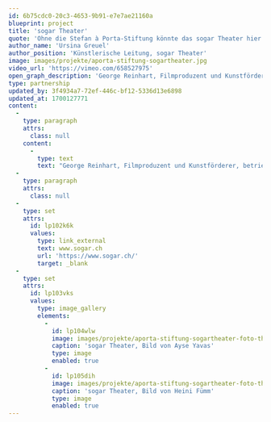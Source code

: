 ```yaml
---
id: 6b75cdc0-20c3-4653-9b91-e7e7ae21160a
blueprint: project
title: 'sogar Theater'
quote: 'Ohne die Stefan à Porta-Stiftung könnte das sogar Theater hier im Kreis 5 in Zürich gar nicht mehr stattfinden.'
author_name: 'Ursina Greuel'
author_position: 'Künstlerische Leitung, sogar Theater'
image: images/projekte/aporta-stiftung-sogartheater.jpg
video_url: 'https://vimeo.com/658527975'
open_graph_description: 'George Reinhart, Filmproduzent und Kunstförderer, betrieb seine Geschäfte in der Liegenschaft Josefstrasse 106. Peter Brunner und Doris Aebi waren oft dort und hatten das Bedürfnis, dem Fixerstrich und Drogenumschlagplatz etwas entgegenzusetzen: sogar Theater!'
type: partnership
updated_by: 3f4934a7-72ef-446c-bf12-5336d13e6898
updated_at: 1700127771
content:
  -
    type: paragraph
    attrs:
      class: null
    content:
      -
        type: text
        text: "George Reinhart, Filmproduzent und Kunstförderer, betrieb seine Geschäfte in der Liegenschaft Josefstrasse 106. Peter Brunner und Doris Aebi waren oft dort und hatten das Bedürfnis, dem Fixerstrich und Drogenumschlagplatz etwas entgegenzusetzen: sogar Theater! Ab 1998 fanden die Aufführungen in der Kantine des Hauses statt. In wenigen Jahren konnte sich das sogar theater als literarisches Kleintheater etablieren. Im Sommer 2018 übernahm die Regisseurin\_Ursina Greuel\_zusammen mit\_Tamaris Mayer die Verantwortung für das beliebte Kleintheater. Sie führen das Theater im gleichen Sinne weiter – als «niveauvolles Theater mit viel Inhalt». Zudem legen sie grossen Wert auf den Austausch mit den Menschen unterschiedlichster Herkunft aus dem multikulturellen Quartier. Das Publikum schätzt den literarischen Fokus ebenso wie die persönlichen Begegnungen vor und\_nach den Aufführungen an der Theaterbar."
  -
    type: paragraph
    attrs:
      class: null
  -
    type: set
    attrs:
      id: lp102k6k
      values:
        type: link_external
        text: www.sogar.ch
        url: 'https://www.sogar.ch/'
        target: _blank
  -
    type: set
    attrs:
      id: lp103vks
      values:
        type: image_gallery
        elements:
          -
            id: lp104wlw
            image: images/projekte/aporta-stiftung-sogartheater-foto-theater-01.jpg
            caption: 'sogar Theater, Bild von Ayse Yavas'
            type: image
            enabled: true
          -
            id: lp105dih
            image: images/projekte/aporta-stiftung-sogartheater-foto-theater-02.jpg
            caption: 'sogar Theater, Bild von Heini Fümm'
            type: image
            enabled: true
---
```

